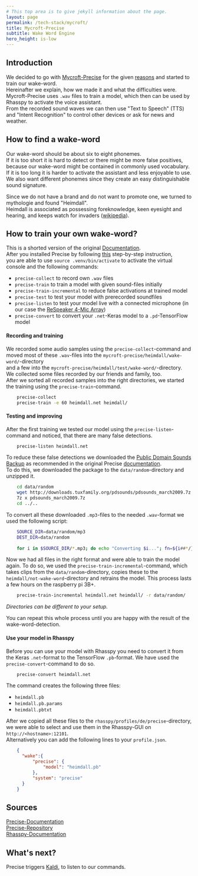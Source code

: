 ```yaml
---
# This top area is to give jekyll information about the page.
layout: page
permalink: /tech-stack/mycroft/
title: Mycroft-Precise
subtitle: Wake Word Engine
hero_height: is-low
---
```


## Introduction

We decided to go with [Mycroft-Precise](https://mycroft-ai.gitbook.io/docs/mycroft-technologies/precise) for the given [reasons](../info/wake-word-engine-comparrison.md) and started to train our wake-word.  
Hereinafter we explain, how we made it and what the difficulties were.
Mycroft-Precise uses `.wav` files to train a model, which then can be used by Rhasspy to activate the voice assistant.  
From the recorded sound waves we can then use "Text to Speech" (TTS) and "Intent Recognition" to control other devices or ask for news and weather.  

## How to find a wake-word

Our wake-word should be about six to eight phonemes.  
If it is too short it is hard to detect or there might be more false positives, because our wake-word might be contained in commonly used vocabulary.  
If it is too long it is harder to activate the assistant and less enjoyable to use.  
We also want different phonemes since they create an easy distinguishable sound signature.  

Since we do not have a brand and do not want to promote one, we turned to mythologie and found "Heimdall".  
Heimdall is associated as possessing foreknowledge, keen eyesight and hearing, and keeps watch for invaders ([wikipedia](https://en.wikipedia.org/wiki/Heimdallr)).

## How to train your own wake-word?

This is a shorted version of the original [Documentation](https://github.com/MycroftAI/mycroft-precise/wiki/Training-your-own-wake-word).  
After you installed Precise by following [this](https://github.com/MycroftAI/mycroft-precise#source-install) step-by-step instruction,  
you are able to use `source .venv/bin/activate` to activate the virtual console and the following commands:  
- `precise-collect` to record own `.wav` files
- `precise-train` to train a model with given sound-files initially
- `precise-train-incremental` to reduce false activations at trained model
- `precise-test` to test your model with prerecorded soundfiles
- `precise-listen` to test your model live with a connected microphone (in our case the 
[ReSpeaker 4-Mic Array](https://wiki.seeedstudio.com/ReSpeaker_4_Mic_Array_for_Raspberry_Pi/))
- `precise-convert` to convert your `.net`-Keras model to a `.pd`-TensorFlow model

#### Recording and training

We recorded some audio samples using the `precise-collect`-command and moved most of these `.wav`-files into the `mycroft-precise/heimdall/wake-word/`-directory  
and a few into the `mycroft-precise/heimdall/test/wake-word/`-directory.  
We collected some files recorded by our friends and family, too.  
After we sorted all recorded samples into the right directories, we started the training using the `precise-train`-command.  
```bash
    precise-collect
    precise-train -e 60 heimdall.net heimdall/
```

#### Testing and improving

After the first training we tested our model using the `precise-listen`-command and noticed, that there are many false detections.  
```bash
    precise-listen heimdall.net
```
To reduce these false detections we downloaded the [Public Domain Sounds Backup](http://pdsounds.tuxfamily.org/) as recommended in the original Precise [documentation](https://github.com/MycroftAI/mycroft-precise/wiki/Training-your-own-wake-word#Method-2).  
To do this, we downloaded the package to the `data/random`-directory and unzipped it.
```bash
    cd data/random
    wget http://downloads.tuxfamily.org/pdsounds/pdsounds_march2009.7z
    7z x pdsounds_march2009.7z
    cd ../..
```
To convert all these downloaded `.mp3`-files to the needed `.wav`-format we used the following script:
```bash
    SOURCE_DIR=data/random/mp3
    DEST_DIR=data/random
    
    for i in $SOURCE_DIR/*.mp3; do echo "Converting $i..."; fn=${i##*/}; ffmpeg -i "$i" -acodec pcm_s16le -ar 16000 -ac 1 -f wav "$DEST_DIR/${fn%.*}.wav"; done
```
Now we had all files in the right format and were able to train the model again.
To do so, we used the `precise-train-incremental`-command, which takes clips from the `data/random`-directory, copies these to the `heimdall/not-wake-word`-directory and retrains the model.
This process lasts a few hours on the raspberry pi 3B+.
```bash
    precise-train-incremental heimdall.net heimdall/ -r data/random/
```
*Directories can be different to your setup.*  

You can repeat this whole process until you are happy with the result of the wake-word-detection.  

#### Use your model in Rhasspy

Before you can use your model with Rhasspy you need to convert it from the Keras `.net`-format to the TensorFlow `.pb`-format.
We have used the `precise-convert`-command to do so.
```bash
    precise-convert heimdall.net
```
The command creates the following three files:  

- `heimdall.pb`
- `heimdall.pb.params`
- `heimdall.pbtxt`

After we copied all these files to the `rhasspy/profiles/de/precise`-directory, we were able to select and use them in the Rhasspy-GUI on `http://<hostname>:12101`.  
Alternatively you can add the following lines to your `profile.json`.  
```json
    {
      "wake":{
          "precise": {
              "model": "heimdall.pb"
          },
          "system": "precise"
      }
    }
```

## Sources 
[Precise-Documentation](https://mycroft-ai.gitbook.io/docs/mycroft-technologies/precise)  
[Precise-Repository](https://github.com/MycroftAI/mycroft-precise)  
[Rhasspy-Documentation](https://rhasspy.readthedocs.io/en/latest/wake-word/)

## What's next?

Precise triggers [Kaldi](./kaldi.md), to listen to our commands.